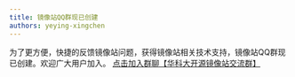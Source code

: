 ```yaml
---
title: 镜像站QQ群现已创建
authors: yeying-xingchen
---
```


为了更方便，快捷的反馈镜像站问题，获得镜像站相关技术支持，镜像站QQ群现已创建。欢迎广大用户加入。
[点击加入群聊【华科大开源镜像站交流群】](https://qm.qq.com/q/ybvQ0XZXkQ)
